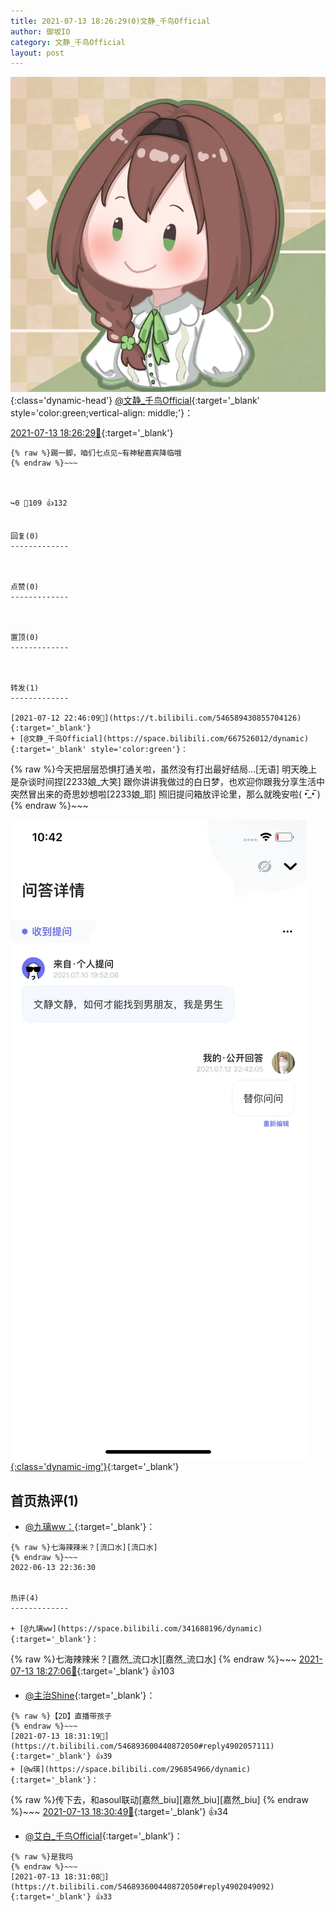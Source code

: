 ```yaml
---
title: 2021-07-13 18:26:29(0)文静_千鸟Official
author: 御坂IO
category: 文静_千鸟Official
layout: post
---
```


![img](/images/ac7482ed1b9a7f203dc68c0c4a77c488a27b108a.jpg){:class='dynamic-head'}
[@文静_千鸟Official](https://space.bilibili.com/667526012/dynamic){:target='_blank' style='color:green;vertical-align: middle;'}：

[2021-07-13 18:26:29🔗](https://t.bilibili.com/546893600440872050){:target='_blank'}

~~~
{% raw %}踢一脚，咱们七点见~有神秘嘉宾降临哦
{% endraw %}~~~



↪️0 💬109 👍132


回复(0)
-------------



点赞(0)
-------------



置顶(0)
-------------



转发(1)
-------------

[2021-07-12 22:46:09🔗](https://t.bilibili.com/546589430855704126){:target='_blank'}
+ [@文静_千鸟Official](https://space.bilibili.com/667526012/dynamic){:target='_blank' style='color:green'}：
~~~
{% raw %}今天把层层恐惧打通关啦，虽然没有打出最好结局…[无语]
明天晚上是杂谈时间捏[2233娘_大笑]
跟你讲讲我做过的白日梦，也欢迎你跟我分享生活中突然冒出来的奇思妙想啦[2233娘_耶]
照旧提问箱放评论里，那么就晚安啦( •̅_•̅ )
{% endraw %}~~~


[![img](/images/2ab618f9f46bc0f508920f12f79340024093b4d9.png){:class='dynamic-img'}](/images/2ab618f9f46bc0f508920f12f79340024093b4d9.png){:target='_blank'}




首页热评(1)
-------------

+ [@九璃ww：](https://space.bilibili.com/341688196/dynamic){:target='_blank'}：
~~~
{% raw %}七海辣辣米？[流口水][流口水]
{% endraw %}~~~
2022-06-13 22:36:30


热评(4)
-------------

+ [@九璃ww](https://space.bilibili.com/341688196/dynamic){:target='_blank'}：
~~~
{% raw %}七海辣辣米？[嘉然_流口水][嘉然_流口水]
{% endraw %}~~~
[2021-07-13 18:27:06🔗](https://t.bilibili.com/546893600440872050#reply4902019224){:target='_blank'} 👍103
+ [@主治Shine](https://space.bilibili.com/381291686/dynamic){:target='_blank'}：
~~~
{% raw %}【2D】直播带孩子
{% endraw %}~~~
[2021-07-13 18:31:19🔗](https://t.bilibili.com/546893600440872050#reply4902057111){:target='_blank'} 👍39
+ [@w瑛](https://space.bilibili.com/296854966/dynamic){:target='_blank'}：
~~~
{% raw %}传下去，和asoul联动[嘉然_biu][嘉然_biu][嘉然_biu]
{% endraw %}~~~
[2021-07-13 18:30:49🔗](https://t.bilibili.com/546893600440872050#reply4902051935){:target='_blank'} 👍34
+ [@艾白_千鸟OfficiaI](https://space.bilibili.com/1259451903/dynamic){:target='_blank'}：
~~~
{% raw %}是我吗
{% endraw %}~~~
[2021-07-13 18:31:08🔗](https://t.bilibili.com/546893600440872050#reply4902049092){:target='_blank'} 👍33


